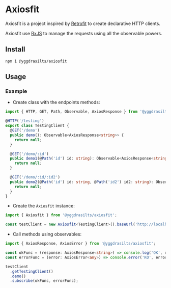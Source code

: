 # Axiosfit

Axiosfit is a project inspired by [Retrofit](https://square.github.io/retrofit/) to create declarative HTTP clients.

Axiosfit use [RxJS](https://rxjs-dev.firebaseapp.com/) to manage the requests using all the observable powers.

## Install

`npm i @yggdrasilts/axiosfit`

## Usage

### Example

- Create class with the endpoints methods:

```typescript
import { HTTP, GET, Path, Observable, AxiosResponse } from '@yggdrasilts/axiosfit';

@HTTP('/testing')
export class TestingClient {
  @GET('/demo')
  public demo(): Observable<AxiosResponse<string>> {
    return null;
  }

  @GET('/demo/:id')
  public demo1(@Path('id') id: string): Observable<AxiosResponse<string>> {
    return null;
  }

  @GET('/demo/:id/:id2')
  public demo2(@Path('id') id: string, @Path('id2') id2: string): Observable<AxiosResponse<string>> {
    return null;
  }
}
```

- Create the `Axiosfit` instance:

```typescript
import { Axiosfit } from '@yggdrasilts/axiosfit';

const testClient = new Axiosfit<TestingClient>().baseUrl('http://localhost:3000').create(TestingClient);
```

- Call methods using observables:

```typescript
import { AxiosResponse, AxiosError } from '@yggdrasilts/axiosfit';

const okFunc = (response: AxiosResponse<string>) => console.log('OK', response.data);
const errorFunc = (error: AxiosError<any>) => console.error('KO', error);

testClient
  .getTestingClient()
  .demo()
  .subscribe(okFunc, errorFunc);
```
